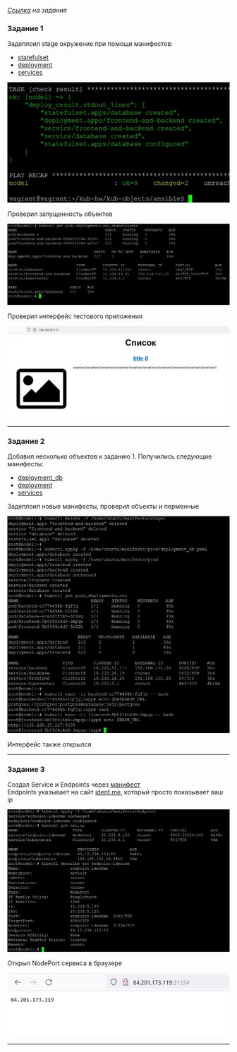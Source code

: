 
_[Ссылка](https://github.com/netology-code/devkub-homeworks/blob/main/13-kubernetes-config-01-objects.md) на задания_

### Задание 1

Задеплоил stage окружение при помощи манифестов:
- [statefulset](./ansible/files/manifests/stage/statefulset.yaml)
- [deployment](./ansible/templates/manifests/stage/deployment.yaml.j2)
- [services](./ansible/templates/manifests/stage/services.yaml.j2)

![3](./attachment/3.jpg)

Проверил запущенность объектов

![1](./attachment/1.jpg)

Проверил интерфейс тестового приложения

![2](./attachment/2.jpg)

---

### Задание 2

Добавил несколько объектов к заданию 1. Получились следующие манифесты:
- [deployment_db](./ansible/files/manifests/prod/deployment_db.yaml)
- [deployment](./ansible/templates/manifests/prod/deployment.yaml.j2)
- [services](./ansible/templates/manifests/prod/services.yaml.j2)

Задеплоил новые манифесты, проверил объекты и перменные

![4](./attachment/4.jpg)

Интерфейс также открылся

---

### Задание 3

Создал Service и Endpoints через [манифест](./ansible/files/manifests/endpoint/service_endpoint.yaml)  
Endpoints указывает на сайт [ident.me](http://ident.me), который просто показывает ваш ip

![5](./attachment/5.jpg)

Открыл NodePort сервиса в браузере

![6](./attachment/6.jpg)

---
